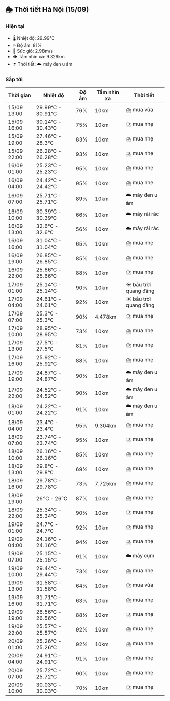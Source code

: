## 🌦️ Thời tiết Hà Nội (15/09)

### Hiện tại

- 🌡️ Nhiệt độ: 29.99℃
- 💦 Độ ẩm: 81%
- 💨 Sức gió: 2.98m/s
- 👁️ Tầm nhìn xa: 9.329km
- ☂️ Thời tiết: ☁️ mây đen u ám

### Sắp tới

| Thời gian | Nhiệt độ | Độ ẩm | Tầm nhìn xa | Thời tiết |
| --- | --- | --- | --- | --- |
| 15/09 13:00 | 29.99℃ - 30.91℃ | 76% | 10km | ⛈️ mưa vừa |
| 15/09 16:00 | 30.14℃ - 30.43℃ | 75% | 10km | ⛈️ mưa nhẹ |
| 15/09 19:00 | 27.46℃ - 28.3℃ | 83% | 10km | ⛈️ mưa nhẹ |
| 15/09 22:00 | 26.28℃ - 26.28℃ | 93% | 10km | ⛈️ mưa nhẹ |
| 16/09 01:00 | 25.23℃ - 25.23℃ | 95% | 10km | ⛈️ mưa nhẹ |
| 16/09 04:00 | 24.42℃ - 24.42℃ | 95% | 10km | ⛈️ mưa nhẹ |
| 16/09 07:00 | 25.71℃ - 25.71℃ | 89% | 10km | ☁️ mây đen u ám |
| 16/09 10:00 | 30.39℃ - 30.39℃ | 66% | 10km | ☁️ mây rải rác |
| 16/09 13:00 | 32.6℃ - 32.6℃ | 56% | 10km | ☁️ mây rải rác |
| 16/09 16:00 | 31.04℃ - 31.04℃ | 65% | 10km | ⛈️ mưa nhẹ |
| 16/09 19:00 | 26.85℃ - 26.85℃ | 85% | 10km | ⛈️ mưa nhẹ |
| 16/09 22:00 | 25.66℃ - 25.66℃ | 88% | 10km | ⛈️ mưa nhẹ |
| 17/09 01:00 | 25.14℃ - 25.14℃ | 90% | 10km | ☀️ bầu trời quang đãng |
| 17/09 04:00 | 24.61℃ - 24.61℃ | 92% | 10km | ☀️ bầu trời quang đãng |
| 17/09 07:00 | 25.3℃ - 25.3℃ | 90% | 4.478km | ⛈️ mưa nhẹ |
| 17/09 10:00 | 28.95℃ - 28.95℃ | 73% | 10km | ⛈️ mưa nhẹ |
| 17/09 13:00 | 27.5℃ - 27.5℃ | 81% | 10km | ⛈️ mưa nhẹ |
| 17/09 16:00 | 25.92℃ - 25.92℃ | 88% | 10km | ⛈️ mưa nhẹ |
| 17/09 19:00 | 24.87℃ - 24.87℃ | 90% | 10km | ☁️ mây đen u ám |
| 17/09 22:00 | 24.52℃ - 24.52℃ | 90% | 10km | ☁️ mây đen u ám |
| 18/09 01:00 | 24.22℃ - 24.22℃ | 91% | 10km | ☁️ mây đen u ám |
| 18/09 04:00 | 23.4℃ - 23.4℃ | 95% | 9.304km | ⛈️ mưa nhẹ |
| 18/09 07:00 | 23.74℃ - 23.74℃ | 95% | 10km | ⛈️ mưa nhẹ |
| 18/09 10:00 | 26.16℃ - 26.16℃ | 85% | 10km | ⛈️ mưa nhẹ |
| 18/09 13:00 | 29.8℃ - 29.8℃ | 69% | 10km | ⛈️ mưa nhẹ |
| 18/09 16:00 | 29.78℃ - 29.78℃ | 73% | 7.725km | ⛈️ mưa nhẹ |
| 18/09 19:00 | 26℃ - 26℃ | 87% | 10km | ⛈️ mưa nhẹ |
| 18/09 22:00 | 25.34℃ - 25.34℃ | 90% | 10km | ⛈️ mưa nhẹ |
| 19/09 01:00 | 24.7℃ - 24.7℃ | 92% | 10km | ⛈️ mưa nhẹ |
| 19/09 04:00 | 24.16℃ - 24.16℃ | 94% | 10km | ⛈️ mưa nhẹ |
| 19/09 07:00 | 25.15℃ - 25.15℃ | 91% | 10km | ☁️ mây cụm |
| 19/09 10:00 | 29.44℃ - 29.44℃ | 73% | 10km | ⛈️ mưa nhẹ |
| 19/09 13:00 | 31.58℃ - 31.58℃ | 64% | 10km | ⛈️ mưa vừa |
| 19/09 16:00 | 31.71℃ - 31.71℃ | 63% | 10km | ⛈️ mưa nhẹ |
| 19/09 19:00 | 26.56℃ - 26.56℃ | 88% | 10km | ⛈️ mưa nhẹ |
| 19/09 22:00 | 25.57℃ - 25.57℃ | 92% | 10km | ⛈️ mưa nhẹ |
| 20/09 01:00 | 25.26℃ - 25.26℃ | 92% | 10km | ⛈️ mưa nhẹ |
| 20/09 04:00 | 24.91℃ - 24.91℃ | 91% | 10km | ⛈️ mưa nhẹ |
| 20/09 07:00 | 25.72℃ - 25.72℃ | 90% | 10km | ⛈️ mưa nhẹ |
| 20/09 10:00 | 30.03℃ - 30.03℃ | 70% | 10km | ⛈️ mưa nhẹ |
